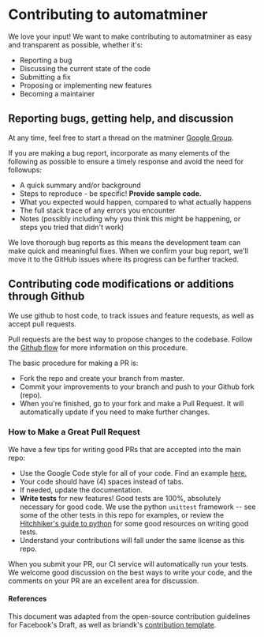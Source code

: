 # Contributing to automatminer
We love your input! We want to make contributing to automatminer as easy and transparent as possible, whether it's:
* Reporting a bug
* Discussing the current state of the code
* Submitting a fix
* Proposing or implementing new features
* Becoming a maintainer

## Reporting bugs, getting help, and discussion
At any time, feel free to start a thread on the matminer [Google Group](https://groups.google.com/forum/#!forum/matminer).

If you are making a bug report, incorporate as many elements of the following as possible to ensure a timely response and avoid the need for followups:
* A quick summary and/or background
* Steps to reproduce - be specific! **Provide sample code.**
* What you expected would happen, compared to what actually happens
* The full stack trace of any errors you encounter
* Notes (possibly including why you think this might be happening, or steps you tried that didn't work)

We love thorough bug reports as this means the development team can make quick and meaningful fixes. When we confirm your bug report, we'll move it to the GitHub issues where its progress can be further tracked.

## Contributing code modifications or additions through Github
We use github to host code, to track issues and feature requests, as well as accept pull requests.

Pull requests are the best way to propose changes to the codebase. Follow the [Github flow](https://www.atlassian.com/git/tutorials/comparing-workflows/forking-workflow) for more information on this procedure.

The basic procedure for making a PR is:
* Fork the repo and create your branch from master.
* Commit your improvements to your branch and push to your Github fork (repo).
* When you're finished, go to your fork and make a Pull Request. It will automatically update if you need to make further changes.

### How to Make a **Great** Pull Request
We have a few tips for writing good PRs that are accepted into the main repo:

* Use the Google Code style for all of your code. Find an example [here.](https://sphinxcontrib-napoleon.readthedocs.io/en/latest/example_google.html)
* Your code should have (4) spaces instead of tabs.
* If needed, update the documentation.
* **Write tests** for new features! Good tests are 100%, absolutely necessary for good code. We use the python `unittest` framework -- see some of the other tests in this repo for examples, or review the [Hitchhiker's guide to python](https://docs.python-guide.org/writing/tests/) for some good resources on writing good tests.
* Understand your contributions will fall under the same license as this repo. 

When you submit your PR, our CI service will automatically run your tests. 
We welcome good discussion on the best ways to write your code, and the comments on your PR are an excellent area for discussion.

#### References
This document was adapted from the open-source contribution guidelines for Facebook's Draft, as well as briandk's [contribution template](https://gist.github.com/briandk/3d2e8b3ec8daf5a27a62). 
